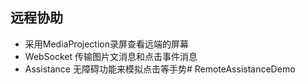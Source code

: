 ## 远程协助
* 采用MediaProjection录屏查看远端的屏幕
* WebSocket 传输图片文消息和点击事件消息
* Assistance 无障碍功能来模拟点击等手势# RemoteAssistanceDemo
